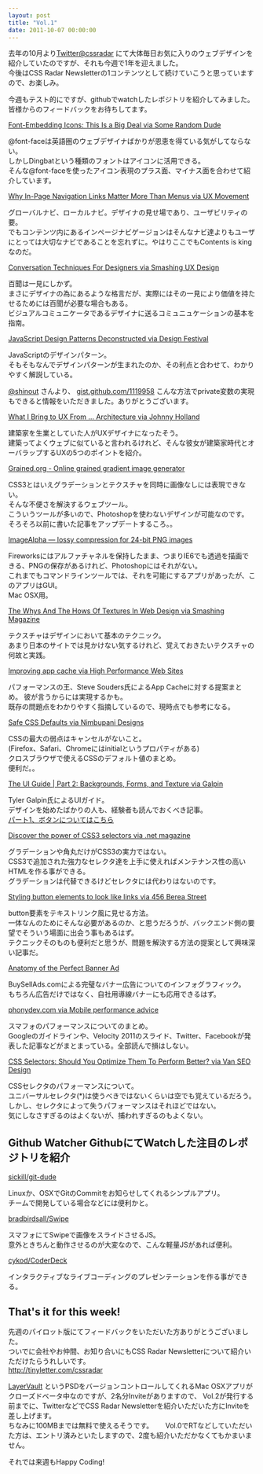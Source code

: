 ```yaml
---
layout: post
title: "Vol.1"
date: 2011-10-07 00:00:00
---
```


去年の10月より[Twitter@cssradar](http://twitter.com/#!/cssradar) にて大体毎日お気に入りのウェブデザインを紹介していたのですが、それも今週で1年を迎えました。  
今後はCSS Radar Newsletterの1コンテンツとして続けていこうと思っていますので、お楽しみ。
  
今週もテスト的にですが、githubでwatchしたレポジトリを紹介してみました。皆様からのフィードバックをお待ちしてます。

[Font-Embedding Icons: This Is a Big Deal via Some Random Dude](http://somerandomdude.com/articles/design-technology/font-embedding-icons/)

@font-faceは英語圏のウェブデザイナばかりが恩恵を得ている気がしてならない。  
しかしDingbatという種類のフォントはアイコンに活用できる。  
そんな@font-faceを使ったアイコン表現のプラス面、マイナス面を合わせて紹介しています。

[Why In-Page Navigation Links Matter More Than Menus via UX Movement](http://uxmovement.com/navigation/why-in-page-navigation-links-matter-more-than-menus/)

グローバルナビ、ローカルナビ。デザイナの見せ場であり、ユーザビリティの要。  
でもコンテンツ内にあるインページナビゲージョンはそんなナビ達よりもユーザにとっては大切なナビであることを忘れずに。やはりここでもContents is kingなのだ。

[Conversation Techniques For Designers via Smashing UX Design](http://uxdesign.smashingmagazine.com/2011/09/29/conversation-techniques-for-designers/)

百聞は一見にしかず。  
まさにデザイナの為にあるような格言だが、実際にはその一見により価値を持たせるためには百聞が必要な場合もある。  
ビジュアルコミュニケータであるデザイナに送るコミュニュケーションの基本を指南。

[JavaScript Design Patterns Deconstructed via Design Festival](http://designfestival.com/javascript-design-patterns-deconstructed/)

JavaScriptのデザインパターン。  
そもそもなんでデザインパターンが生まれたのか、その利点と合わせて、わかりやすく解説している。

[@shinout](https://twitter.com/#!/shinout) さんより、
[gist.github.com/1119958](http://t.co/HJFBsNQR) こんな方法でprivate変数の実現もできると情報をいただきました。ありがとうございます。

[What I Bring to UX From … Architecture via Johnny Holland](http://johnnyholland.org/2011/09/30/what-i-bring-to-ux-from-architecture/)

建築家を生業としていた人がUXデザイナになったそう。  
建築ってよくウェブに似ていると言われるけれど、そんな彼女が建築家時代とオーバラップするUXの5つのポイントを紹介。

[Grained.org - Online grained gradient image generator](http://www.grained.org/)

CSS3とはいえグラデーションとテクスチャを同時に画像なしには表現できない。  
そんな不便さを解決するウェブツール。  
こういうツールが多いので、Photoshopを使わないデザインが可能なのです。  
そろそろ以前に書いた記事をアップデートするころ。。

[ImageAlpha — lossy compression for 24-bit PNG images](http://pngmini.com/)

Fireworksにはアルファチャネルを保持したまま、つまりIE6でも透過を描画できる、PNGの保存があるけれど、Photoshopにはそれがない。  
これまでもコマンドラインツールでは、それを可能にするアプリがあったが、このアプリはGUI。  
Mac OSX用。

[The Whys And The Hows Of Textures In Web Design via Smashing Magazine](http://www.smashingmagazine.com/2011/10/03/whys-hows-textures-web-design/)

テクスチャはデザインにおいて基本のテクニック。  
あまり日本のサイトでは見かけない気するけれど、覚えておきたいテクスチャの何故と実践。  

[Improving app cache via High Performance Web Sites](http://www.stevesouders.com/blog/2011/10/03/improving-app-cache/)

パフォーマンスの王、Steve Souders氏によるApp Cacheに対する提案まとめ。 
彼が言うからには実現するかも。  
既存の問題点をわかりやすく指摘しているので、現時点でも参考になる。

[Safe CSS Defaults via Nimbupani Designs](http://nimbupani.com/safe-css-defaults.html)

CSSの最大の弱点はキャンセルがないこと。  
(Firefox、Safari、Chromeにはinitialというプロパティがある)  
クロスブラウザで使えるCSSのデフォルト値のまとめ。  
便利だ。。

[The UI Guide | Part 2: Backgrounds, Forms, and Texture via Galpin](http://galp.in/blog/2011/10/04/the-ui-guide-part-2-bg-forms-texture/)

Tyler Galpin氏によるUIガイド。  
デザインを始めたばかりの人も、経験者も読んでおくべき記事。  
[パート1、ボタンについてはこちら](http://galp.in/blog/2011/08/02/the-ui-guide-part-1-buttons/) 

[Discover the power of CSS3 selectors via .net magazine](http://www.netmagazine.com/node/1441)

グラデーションや角丸だけがCSS3の実力ではない。  
CSS3で追加された強力なセレクタ達を上手に使えればメンテナンス性の高いHTMLを作る事ができる。  
グラデーションは代替できるけどセレクタには代わりはないのです。

[Styling button elements to look like links via 456 Berea Street](http://www.456bereastreet.com/archive/201110/styling_button_elements_to_look_like_links/)

button要素をテキストリンク風に見せる方法。  
一体なんのためにそんな必要があるのか、と思うだろうが、バックエンド側の要望でそういう場面に出会う事もあるはず。  
テクニックそのものも便利だと思うが、問題を解決する方法の提案として興味深い記事だ。

[Anatomy of the Perfect Banner Ad](http://blog.buysellads.com/2011/09/anatomy-of-the-perfect-banner-ad/?view=infographic)

BuySellAds.comによる完璧なバナー広告についてのインフォグラフィック。  
もちろん広告だけではなく、自社用導線バナーにも応用できるはず。

[phonydev.com via Mobile performance advice](http://phonydev.com/mobile-performance-advice/)

スマフォのパフォーマンスについてのまとめ。  
Googleのガイドラインや、Velocity 2011のスライド、Twitter、Facebookが発表した記事などがまとまっている。全部読んで損はしない。

[CSS Selectors: Should You Optimize Them To Perform Better? via Van SEO Design](http://www.vanseodesign.com/css/css-selector-performance/)

CSSセレクタのパフォーマンスについて。  
ユニバーサルセレクタ(*)は使うべきではないくらいは空でも覚えているだろう。  
しかし、セレクタによって失うパフォーマンスはそれほどではない。  
気にしなさすぎるのはよくないが、捕われすぎるのもよくない。

## Github Watcher GithubにてWatchした注目のレポジトリを紹介

[sickill/git-dude](https://github.com/sickill/git-dude)

Linuxか、OSXでGitのCommitをお知らせしてくれるシンプルアプリ。  
チームで開発している場合などには便利かと。

[bradbirdsall/Swipe](https://github.com/bradbirdsall/Swipe)

スマフォにてSwipeで画像をスライドさせるJS。  
意外ときちんと動作させるのが大変なので、こんな軽量JSがあれば便利。 

[cykod/CoderDeck](https://github.com/cykod/CoderDeck)

インタラクティブなライブコーディングのプレゼンテーションを作る事ができる。

## That's it for this week!

先週のパイロット版にてフィードバックをいただいた方ありがとうございました。  
ついでに会社やお仲間、お知り合いにもCSS Radar Newsletterについて紹介いただけたらうれしいです。  
http://tinyletter.com/cssradar

[LayerVault](https://layervault.com/) というPSDをバージョンコントロールしてくれるMac OSXアプリがクローズドベータ中なのですが、2名分Inviteがありますので、
Vol.2が発行する前までに、TwitterなどでCSS Radar Newsletterを紹介いただいた方にInviteを差し上げます。  
ちなみに100MBまでは無料で使えるそうです。　　
Vol.0でRTなどしていただいた方は、エントリ済みといたしますので、2度も紹介いただかなくてもかまいません。

それでは来週もHappy Coding!
